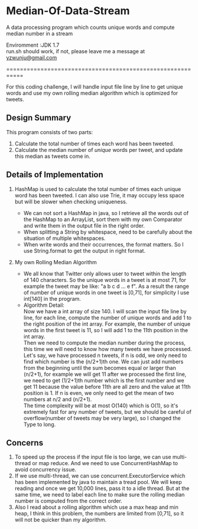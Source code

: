 # Median-Of-Data-Stream
A data processing program which counts unique words and compute median number in a stream  

Enviromment :JDK 1.7  
run.sh should work, if not, please leave me a message at yzwunju@gmail.com  

===========================================================

For this coding challenge, I will handle input file line by line to get unique words and use my own rolling median algorithm which is optimized for tweets.  

## Design Summary

This program consists of two parts:  

1. Calculate the total number of times each word has been tweeted.
2. Calculate the median number of *unique* words per tweet, and update this median as tweets come in.

## Details of Implementation

1. HashMap is used to calculate the total number of times each unique word has been tweeted. I can also use Trie, it may occupy less space but will be slower when checking uniqueness.  
	- We can not sort a HashMap in java, so I retrieve all the words out of the HashMap to an ArrayList<String>, sort them with my own Comparator and write them in the output file in the right order.  
    - When splitting a String by whitespace, need to be carefully about the situation of multiple whitespaces.  
    - When write words and their occurrences, the format matters. So I use String.format to get the output in right format.   
    
2. My own Rolling Median Algorithm  
   - We all know that Twitter only allows user to tweet within the length of 140 characters. So the unique words in a tweet is at most 71, for example the tweet may be like: "a b c d ... e f". As a result the range of number of unique words in one tweet is [0,71], for simplicity I use int[140] in the program.  
   - Algorithm Detail:  
   	Now we have a int array of size 140. I will scan the input file line by line, for each line, compute the number of unique words and add 1 to the right position of the int array. For example, the number of unique words in the first tweet is 11, so I will add 1 to the 11th position in the int array.  
   	Then we need to compute the median number during the process, this time we will need to know how many tweets we have processed. Let's say, we have processed n tweets, if n is odd, we only need to find which number is the (n/2+1)th one. We can just add numbers from the beginning until the sum becomes equal or larger than (n/2+1), for example we will get 11 after we processed the first line, we need to get (1/2+1)th number which is the first number and we get 11 because the value before 11th are all zero and the value at 11th position is 1. If n is even, we only need to get the mean of two numbers at n/2 and (n/2+1).  
   	The time complexity will be at most O(140) which is O(1), so it's extremely fast for any number of tweets, but we should be careful of overflow(number of tweets may be very large), so I changed the Type to long.  

## Concerns

1. To speed up the process if the input file is too large, we can use multi-thread or map reduce. And we need to use ConcurrentHashMap to avoid concurrency issue.  
2. If we use multi-thread, we can use concurrent.ExecutorService which has been implemented by java to maintain a tread pool. We will keep reading and once we get 10,000 lines, pass it to a idle thread. But at the same time, we need to label each line to make sure the rolling median number is computed from the correct order.  
3. Also I read about a rolling algorithm which use a max heap and min heap, I think in this problem, the numbers are limited from [0,71], so it will not be quicker than my algorithm.  


